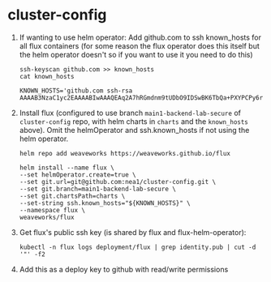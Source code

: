 # cluster-config

1. If wanting to use helm operator: Add github.com to ssh known_hosts for all flux containers (for some reason the flux operator does this itself but the helm operator doesn't so if you want to use it you need to do this)

	```
	ssh-keyscan github.com >> known_hosts
	cat known_hosts
	
	KNOWN_HOSTS='github.com ssh-rsa AAAAB3NzaC1yc2EAAAABIwAAAQEAq2A7hRGmdnm9tUDbO9IDSwBK6TbQa+PXYPCPy6rbTrTtw7PHkccKrpp0yVhp5HdEIcKr6pLlVDBfOLX9QUsyCOV0wzfjIJNlGEYsdlLJizHhbn2mUjvSAHQqZETYP81eFzLQNnPHt4EVVUh7VfDESU84KezmD5QlWpXLmvU31/yMf+Se8xhHTvKSCZIFImWwoG6mbUoWf9nzpIoaSjB+weqqUUmpaaasXVal72J+UX2B+2RPW3RcT0eOzQgqlJL3RKrTJvdsjE3JEAvGq3lGHSZXy28G3skua2SmVi/w4yCE6gbODqnTWlg7+wC604ydGXA8VJiS5ap43JXiUFFAaQ=='
	```
	
1. Install flux (configured to use branch `main1-backend-lab-secure` of `cluster-config` repo, with helm charts in `charts` and the `known_hosts` above). Omit the helmOperator and ssh.known_hosts if not using the helm operator.

	```
	helm repo add weaveworks https://weaveworks.github.io/flux
	
	helm install --name flux \
	--set helmOperator.create=true \
	--set git.url=git@github.com:nea1/cluster-config.git \
	--set git.branch=main1-backend-lab-secure \
	--set git.chartsPath=charts \
	--set-string ssh.known_hosts="${KNOWN_HOSTS}" \
	--namespace flux \
	weaveworks/flux
	```	

1. Get flux's public ssh key (is shared by flux and flux-helm-operator):

	```
	kubectl -n flux logs deployment/flux | grep identity.pub | cut -d '"' -f2
	```

1. Add this as a deploy key to github with read/write permissions
